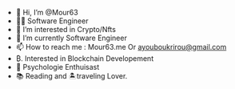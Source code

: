 - 👋 Hi, I’m @Mour63
- 👨‍💻 Software Engineer 
- 👀 I’m interested in Crypto/Nfts 
- 🌱 I’m currently Software Engineer
- 📫 How to reach me   : Mour63.me Or ayouboukrirou@gmail.com
- ₿. Interested in Blockchain Developement  
- 🧠 Psychologie Enthuisast
- 📚 Reading and 🏝traveling Lover.
